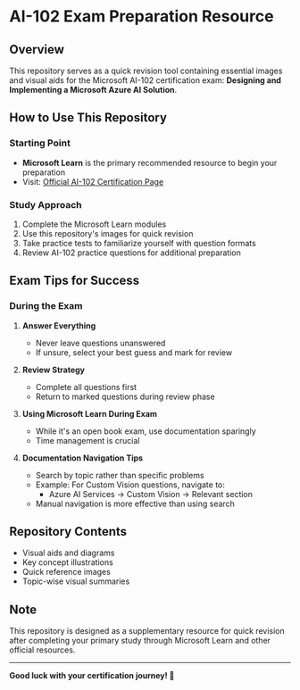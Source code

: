 # AI-102 Exam Preparation Resource

## Overview
This repository serves as a quick revision tool containing essential images and visual aids for the Microsoft AI-102 certification exam: **Designing and Implementing a Microsoft Azure AI Solution**.

## How to Use This Repository

### Starting Point
- **Microsoft Learn** is the primary recommended resource to begin your preparation
- Visit: [Official AI-102 Certification Page](https://learn.microsoft.com/en-us/credentials/certifications/azure-ai-engineer/?practice-assessment-type=certification)

### Study Approach
1. Complete the Microsoft Learn modules
2. Use this repository's images for quick revision
3. Take practice tests to familiarize yourself with question formats
4. Review AI-102 practice questions for additional preparation

## Exam Tips for Success

### During the Exam
1. **Answer Everything**
   - Never leave questions unanswered
   - If unsure, select your best guess and mark for review

2. **Review Strategy**
   - Complete all questions first
   - Return to marked questions during review phase

3. **Using Microsoft Learn During Exam**
   - While it's an open book exam, use documentation sparingly
   - Time management is crucial

4. **Documentation Navigation Tips**
   - Search by topic rather than specific problems
   - Example: For Custom Vision questions, navigate to:
     - Azure AI Services → Custom Vision → Relevant section
   - Manual navigation is more effective than using search

## Repository Contents
- Visual aids and diagrams
- Key concept illustrations
- Quick reference images
- Topic-wise visual summaries

## Note
This repository is designed as a supplementary resource for quick revision after completing your primary study through Microsoft Learn and other official resources.

---
**Good luck with your certification journey! 🚀**
